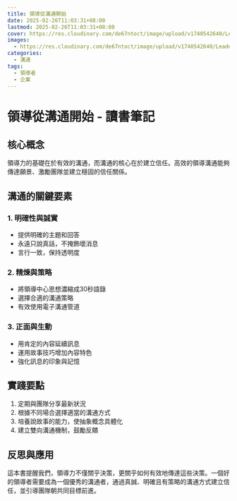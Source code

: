 ```yaml
---
title: 領導從溝通開始
date: 2025-02-26T11:03:31+08:00
lastmod: 2025-02-26T11:03:31+08:00
cover: https://res.cloudinary.com/de67ntoct/image/upload/v1740542640/LeadershipCommunication_u0rlsv.png
images:
  - https://res.cloudinary.com/de67ntoct/image/upload/v1740542640/LeadershipCommunication_u0rlsv.png
categories:
  - 溝通
tags:
  - 領導者
  - 企業
---
```


# 領導從溝通開始 - 讀書筆記

## 核心概念
領導力的基礎在於有效的溝通，而溝通的核心在於建立信任。高效的領導溝通能夠傳達願景、激勵團隊並建立穩固的信任關係。

## 溝通的關鍵要素

### 1. 明確性與誠實
- 提供明確的主題和回答
- 永遠只說真話，不掩飾壞消息
- 言行一致，保持透明度

### 2. 精煉與策略
- 將領導中心思想濃縮成30秒語錄
- 選擇合適的溝通策略
- 有效使用電子溝通管道

### 3. 正面與生動
- 用肯定的內容延續訊息
- 運用故事技巧增加內容特色
- 強化訊息的印象與記憶

## 實踐要點
1. 定期與團隊分享最新狀況
2. 根據不同場合選擇適當的溝通方式
3. 培養說故事的能力，使抽象概念具體化
4. 建立雙向溝通機制，鼓勵反饋

## 反思與應用
這本書提醒我們，領導力不僅關乎決策，更關乎如何有效地傳達這些決策。一個好的領導者需要成為一個優秀的溝通者，通過真誠、明確且有策略的溝通方式建立信任，並引導團隊朝共同目標前進。
